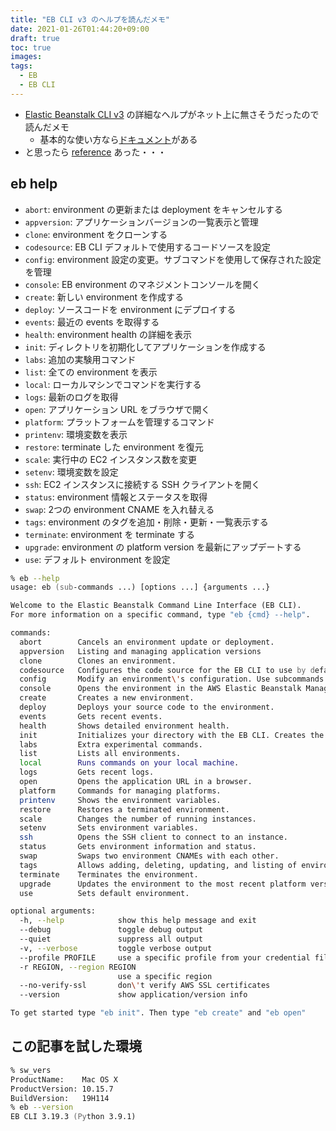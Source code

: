 ```yaml
---
title: "EB CLI v3 のヘルプを読んだメモ"
date: 2021-01-26T01:44:20+09:00
draft: true
toc: true
images:
tags: 
  - EB
  - EB CLI
---
```


- [Elastic Beanstalk CLI v3](https://github.com/aws/aws-elastic-beanstalk-cli) の詳細なヘルプがネット上に無さそうだったので読んだメモ  
  - 基本的な使い方なら[ドキュメント](https://docs.aws.amazon.com/elasticbeanstalk/latest/dg/eb-cli3-getting-started.html)がある
- と思ったら [reference](https://docs.aws.amazon.com/elasticbeanstalk/latest/dg/eb3-cmd-commands.html) あった・・・

<!--more-->

## eb help

- `abort`: environment の更新または deployment をキャンセルする
- `appversion`: アプリケーションバージョンの一覧表示と管理
- `clone`: environment をクローンする
- `codesource`: EB CLI デフォルトで使用するコードソースを設定
- `config`: environment 設定の変更。サブコマンドを使用して保存された設定を管理
- `console`: EB environment のマネジメントコンソールを開く
- `create`: 新しい environment を作成する
- `deploy`: ソースコードを environment にデプロイする
- `events`: 最近の events を取得する
- `health`: environment health の詳細を表示
- `init`: ディレクトリを初期化してアプリケーションを作成する
- `labs`: 追加の実験用コマンド
- `list`: 全ての environment を表示
- `local`: ローカルマシンでコマンドを実行する
- `logs`: 最新のログを取得
- `open`: アプリケーション URL をブラウザで開く
- `platform`: プラットフォームを管理するコマンド
- `printenv`: 環境変数を表示
- `restore`: terminate した environment を復元
- `scale`: 実行中の EC2 インスタンス数を変更
- `setenv`: 環境変数を設定
- `ssh`: EC2 インスタンスに接続する SSH クライアントを開く
- `status`: environment 情報とステータスを取得
- `swap`: 2つの environment CNAME を入れ替える
- `tags`: environment のタグを追加・削除・更新・一覧表示する
- `terminate`: environment を terminate する
- `upgrade`: environment の platform version を最新にアップデートする
- `use`: デフォルト environment を設定

```zsh
% eb --help     
usage: eb (sub-commands ...) [options ...] {arguments ...}

Welcome to the Elastic Beanstalk Command Line Interface (EB CLI). 
For more information on a specific command, type "eb {cmd} --help".

commands:
  abort        Cancels an environment update or deployment.
  appversion   Listing and managing application versions
  clone        Clones an environment.
  codesource   Configures the code source for the EB CLI to use by default.
  config       Modify an environment\'s configuration. Use subcommands to manage saved configurations.
  console      Opens the environment in the AWS Elastic Beanstalk Management Console.
  create       Creates a new environment.
  deploy       Deploys your source code to the environment.
  events       Gets recent events.
  health       Shows detailed environment health.
  init         Initializes your directory with the EB CLI. Creates the application.
  labs         Extra experimental commands.
  list         Lists all environments.
  local        Runs commands on your local machine.
  logs         Gets recent logs.
  open         Opens the application URL in a browser.
  platform     Commands for managing platforms.
  printenv     Shows the environment variables.
  restore      Restores a terminated environment.
  scale        Changes the number of running instances.
  setenv       Sets environment variables.
  ssh          Opens the SSH client to connect to an instance.
  status       Gets environment information and status.
  swap         Swaps two environment CNAMEs with each other.
  tags         Allows adding, deleting, updating, and listing of environment tags.
  terminate    Terminates the environment.
  upgrade      Updates the environment to the most recent platform version.
  use          Sets default environment.

optional arguments:
  -h, --help            show this help message and exit
  --debug               toggle debug output
  --quiet               suppress all output
  -v, --verbose         toggle verbose output
  --profile PROFILE     use a specific profile from your credential file
  -r REGION, --region REGION
                        use a specific region
  --no-verify-ssl       don\'t verify AWS SSL certificates
  --version             show application/version info

To get started type "eb init". Then type "eb create" and "eb open"
```


## この記事を試した環境

```zsh
% sw_vers
ProductName:    Mac OS X
ProductVersion: 10.15.7
BuildVersion:   19H114
% eb --version
EB CLI 3.19.3 (Python 3.9.1)
```

